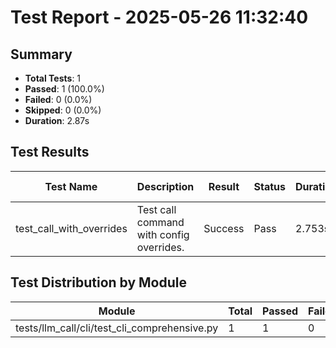 # Test Report - 2025-05-26 11:32:40

## Summary
- **Total Tests**: 1
- **Passed**: 1 (100.0%)
- **Failed**: 0 (0.0%)
- **Skipped**: 0 (0.0%)
- **Duration**: 2.87s

## Test Results

| Test Name | Description | Result | Status | Duration | Timestamp | Error Message |
|-----------|-------------|--------|--------|----------|-----------|---------------|
| test_call_with_overrides | Test call command with config overrides. | Success | Pass | 2.753s | 2025-05-26 11:32:43 |  |

## Test Distribution by Module

| Module | Total | Passed | Failed | Skipped |
|--------|-------|--------|--------|---------|
| tests/llm_call/cli/test_cli_comprehensive.py | 1 | 1 | 0 | 0 |